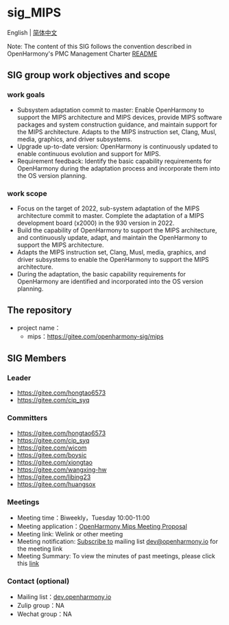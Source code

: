 # sig_MIPS

English | [简体中文](./sig_mips_cn.md)

Note: The content of this SIG follows the convention described in OpenHarmony's PMC Management Charter [README](/zh/pmc.md)

## SIG group work objectives and scope

### work goals
- Subsystem adaptation commit to master: Enable OpenHarmony to support the MIPS architecture and MIPS devices, provide MIPS software packages and system construction guidance, and maintain support for the MIPS architecture. Adapts to the MIPS instruction set, Clang, Musl, media, graphics, and driver subsystems.
- Upgrade up-to-date version: OpenHarmony is continuously updated to enable continuous evolution and support for MIPS.
- Requirement feedback: Identify the basic capability requirements for OpenHarmony during the adaptation process and incorporate them into the OS version planning.

### work scope

- Focus on the target of 2022, sub-system adaptation of the MIPS architecture commit to master. Complete the adaptation of a MIPS development board (x2000) in the 930 version in 2022.
- Build the capability of OpenHarmony to support the MIPS architecture, and continuously update, adapt, and maintain the OpenHarmony to support the MIPS architecture.
- Adapts the MIPS instruction set, Clang, Musl, media, graphics, and driver subsystems to enable the OpenHarmony to support the MIPS architecture.
- During the adaptation, the basic capability requirements for OpenHarmony are identified and incorporated into the OS version planning.

## The repository
- project name：
  - mips：https://gitee.com/openharmony-sig/mips

## SIG Members

### Leader
- https://gitee.com/hongtao6573
- https://gitee.com/cip_syq

### Committers
- https://gitee.com/hongtao6573
- https://gitee.com/cip_syq
- https://gitee.com/wicom
- https://gitee.com/boysic
- https://gitee.com/xiongtao
- https://gitee.com/wangxing-hw
- https://gitee.com/libing23
- https://gitee.com/huangsox

### Meetings

 - Meeting time：Biweekly，Tuesday 10:00-11:00
 - Meeting application：[OpenHarmony Mips Meeting Proposal](https://shimo.im/sheets/zdkyB7Bp08fWReA6/oV2x9/)
 - Meeting link: Welink or other meeting
 - Meeting notification: [Subscribe to](https://lists.openatom.io/postorius/lists/dev.openharmony.io) mailing list dev@openharmony.io for the meeting link
 - Meeting Summary: To view the minutes of past meetings, please click this [link](https://gitee.com/openharmony-sig/sig-content/tree/master/mips/meetings)

### Contact (optional)

- Mailing list：[dev.openharmony.io](https://lists.openatom.io/postorius/lists/dev.openharmony.io)
- Zulip group：NA
- Wechat group：NA
